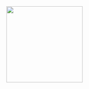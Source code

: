 

<img src="http://url.to/image.png](https://github.com/marinayudina/workoutApp/assets/43179703/768f627e-4352-4307-a323-157b94074531)https://github.com/marinayudina/workoutApp/assets/43179703/768f627e-4352-4307-a323-157b94074531" width="200" height="200">
